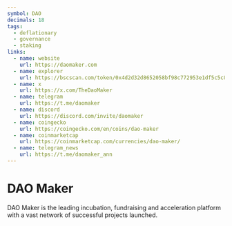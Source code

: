 ```yaml
---
symbol: DAO
decimals: 18
tags:
  - deflationary
  - governance
  - staking
links:
  - name: website
    url: https://daomaker.com
  - name: explorer
    url: https://bscscan.com/token/0x4d2d32d8652058bf98c772953e1df5c5c85d9f45
  - name: x
    url: https://x.com/TheDaoMaker
  - name: telegram
    url: https://t.me/daomaker
  - name: discord
    url: https://discord.com/invite/daomaker
  - name: coingecko
    url: https://coingecko.com/en/coins/dao-maker
  - name: coinmarketcap
    url: https://coinmarketcap.com/currencies/dao-maker/
  - name: telegram_news
    url: https://t.me/daomaker_ann
---
```


# DAO Maker

DAO Maker is the leading incubation, fundraising and acceleration platform with a vast network of successful projects launched.
